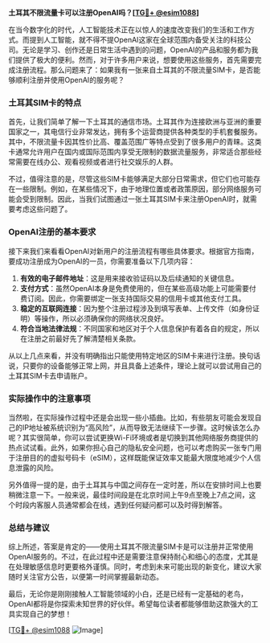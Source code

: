 **土耳其不限流量卡可以注册OpenAI吗？[[TG💪+ @esim1088](https://t.me/s/esim1088)]**

在当今数字化的时代，人工智能技术正在以惊人的速度改变我们的生活和工作方式。而提到人工智能，就不得不提OpenAI这家在全球范围内备受关注的科技公司。无论是学习、创作还是日常生活中遇到的问题，OpenAI的产品和服务都为我们提供了极大的便利。然而，对于许多用户来说，想要使用这些服务，首先需要完成注册流程。那么问题来了：如果我有一张来自土耳其的不限流量SIM卡，是否能够顺利注册并使用OpenAI的服务呢？

### 土耳其SIM卡的特点

首先，让我们简单了解一下土耳其的通信市场。土耳其作为连接欧洲与亚洲的重要国家之一，其电信行业非常发达，拥有多个运营商提供各种类型的手机套餐服务。其中，不限流量卡因其性价比高、覆盖范围广等特点受到了很多用户的青睐。这类卡通常允许用户在国内或国际范围内享受无限制的数据流量服务，非常适合那些经常需要在线办公、观看视频或者进行社交娱乐的人群。

不过，值得注意的是，尽管这些SIM卡能够满足大部分日常需求，但它们也可能存在一些限制。例如，在某些情况下，由于地理位置或者政策原因，部分网络服务可能会受到限制。因此，当我们试图通过一张土耳其SIM卡来注册OpenAI时，就需要考虑这些问题了。

### OpenAI注册的基本要求

接下来我们来看看OpenAI对新用户的注册流程有哪些具体要求。根据官方指南，要成功注册成为OpenAI的一员，你需要准备以下几项内容：

1. **有效的电子邮件地址**：这是用来接收验证码以及后续通知的关键信息。
2. **支付方式**：虽然OpenAI本身是免费使用的，但在某些高级功能上可能需要付费订阅。因此，你需要绑定一张支持国际交易的信用卡或其他支付工具。
3. **稳定的互联网连接**：因为整个注册过程涉及到填写表单、上传文件（如身份证明）等操作，所以必须确保你的网络状况良好。
4. **符合当地法律法规**：不同国家和地区对于个人信息保护有着各自的规定，所以在注册之前最好先了解清楚相关条款。

从以上几点来看，并没有明确指出只能使用特定地区的SIM卡来进行注册。换句话说，只要你的设备能够正常上网，并且具备上述条件，理论上就可以尝试用自己的土耳其SIM卡去申请账户。

### 实际操作中的注意事项

当然啦，在实际操作过程中还是会出现一些小插曲。比如，有些朋友可能会发现自己的IP地址被系统识别为“高风险”，从而导致无法继续下一步骤。这时候该怎么办呢？其实很简单，你可以尝试更换Wi-Fi环境或者是切换到其他网络服务商提供的热点试试看。此外，如果你担心自己的隐私安全问题，也可以考虑购买一张专门用于注册目的的虚拟号码卡（eSIM），这样既能保证效率又能最大限度地减少个人信息泄露的风险。

另外值得一提的是，由于土耳其与中国之间存在一定时差，所以在安排时间上也要稍微注意一下。一般来说，最佳时间段是在北京时间上午9点至晚上7点之间，这个时段内客服人员通常都会在线，遇到任何疑问都可以及时得到解答。

### 总结与建议

综上所述，答案是肯定的——使用土耳其不限流量SIM卡是可以注册并正常使用OpenAI服务的。不过，在此过程中还是需要注意保持耐心和细心的态度，尤其是在处理敏感信息时更要格外谨慎。同时，考虑到未来可能出现的新变化，建议大家随时关注官方公告，以便第一时间掌握最新动态。

最后，无论你是刚刚接触人工智能领域的小白，还是已经有一定基础的老鸟，OpenAI都将是你探索未知世界的好伙伴。希望每位读者都能够借助这款强大的工具实现自己的梦想！

[[TG💪+ @esim1088](https://t.me/s/esim1088) ![Image](https://i.postimg.cc/4NQfJmqS/Snipaste-2025-05-13-00-14-12.png)]